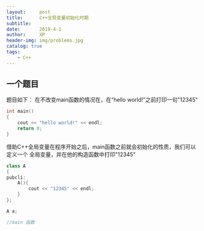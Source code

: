 ```yaml
---
layout:     post
title:      C++全局变量初始化时期
subtitle:
date:       2019-4-1
author:     XP
header-img: img/problems.jpg
catalog: true
tags:
    - C++
---
```


## 一个题目 ##

题目如下：
在不改变main函数的情况在，在“hello world!”之前打印一句"12345"

```cpp
int main()
{
	cout << "hello world!" << endl;
	return 0;
}
```

借助C++全局变量在程序开始之后，main函数之前就会初始化的性质，我们可以定义一个
全局变量，并在他的构造函数中打印"12345"

```cpp
class A
{
pubcli:
	A(){
		cout << "12345" << endl;
	}
};

A a;

//main 函数
```


